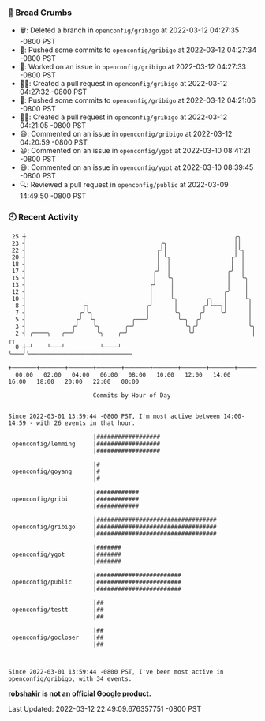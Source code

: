 ### 🍞 Bread Crumbs

 * 🗑: Deleted a branch in `openconfig/gribigo` at 2022-03-12 04:27:35 -0800 PST
 * 🚢: Pushed some commits to `openconfig/gribigo` at 2022-03-12 04:27:34 -0800 PST
 * 👀: Worked on an issue in `openconfig/gribigo` at 2022-03-12 04:27:33 -0800 PST
 * ✍🏼: Created a pull request in `openconfig/gribigo` at 2022-03-12 04:27:32 -0800 PST
 * 🚢: Pushed some commits to `openconfig/gribigo` at 2022-03-12 04:21:06 -0800 PST
 * ✍🏼: Created a pull request in `openconfig/gribigo` at 2022-03-12 04:21:05 -0800 PST
 * 😃: Commented on an issue in `openconfig/gribigo` at 2022-03-12 04:20:59 -0800 PST
 * 😃: Commented on an issue in `openconfig/ygot` at 2022-03-10 08:41:21 -0800 PST
 * 😃: Commented on an issue in `openconfig/ygot` at 2022-03-10 08:39:45 -0800 PST
 * 🔍: Reviewed a pull request in  `openconfig/public` at 2022-03-09 14:49:50 -0800 PST

### 🕘 Recent Activity
```
 25 ┼                                                           ╭╮
 23 ┤                                      ╭╮                   ││
 22 ┤                                     ╭╯│                   │╰╮
 20 ┤                                     │ ╰╮                 ╭╯ │
 18 ┤                                     │  │                 │  │
 17 ┤                                    ╭╯  │                ╭╯  │
 15 ┤                                    │   ╰╮               │   ╰╮
 13 ┤                                   ╭╯    │               │    │
 12 ┤                                   │     │              ╭╯    │
 10 ┤                                   │     ╰╮        ╭╮   │     ╰╮
  8 ┤                ╭╮                ╭╯      │       ╭╯╰──╮│      │
  7 ┤               ╭╯╰╮               │       ╰╮     ╭╯    ╰╯      │
  5 ┤              ╭╯  ╰╮          ╭───╯        ╰─╮  ╭╯             │
  3 ┤             ╭╯    ╰╮       ╭─╯              ╰╮╭╯              ╰╮
  2 ┤ ╭────╮   ╭──╯      ╰╮    ╭─╯                 ╰╯                │   ╭╮
  0 ┼─╯    ╰───╯          ╰────╯                                     ╰───╯╰─────────────────────────────
    +───────+───────+───────+───────+───────+───────+───────+───────+───────+───────+───────+───────+────
  00:00   02:00   04:00   06:00   08:00   10:00   12:00   14:00   16:00   18:00   20:00   22:00   00:00   

						Commits by Hour of Day


Since 2022-03-01 13:59:44 -0800 PST, I'm most active between 14:00-14:59 - with 26 events in that hour.

```



```
                        |##################
 openconfig/lemming     |##################
                        |##################

                        |#
 openconfig/goyang      |#
                        |#

                        |############
 openconfig/gribi       |############
                        |############

                        |##################################
 openconfig/gribigo     |##################################
                        |##################################

                        |#######
 openconfig/ygot        |#######
                        |#######

                        |########################
 openconfig/public      |########################
                        |########################

                        |##
 openconfig/testt       |##
                        |##

                        |##
 openconfig/gocloser    |##
                        |##



Since 2022-03-01 13:59:44 -0800 PST, I've been most active in openconfig/gribigo, with 34 events.

```
**[robshakir](mailto:robjs@google.com) is not an official Google product.**  


Last Updated: 2022-03-12 22:49:09.676357751 -0800 PST
